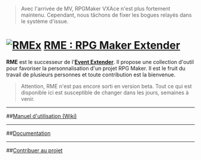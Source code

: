 > Avec l'arrivée de MV, RPGMaker VXAce n'est plus fortement maintenu. 
> Cependant, nous tâchons de fixer les bogues relayés dans le système 
> d'issue.

# [![RMEx](http://rmex.github.io/images/rmex-shortcut.png)](http://rmex.github.io) [RME : RPG Maker Extender](https://github.com/RMEx/RME/wiki)

**RME** est le successeur de l'**[Event Extender](http://funkywork.github.io/EE)**.
Il propose une collection d'outil pour favoriser la personnalisation d'un projet RPG Maker.
Il est le fruit du travail de plusieurs personnes et toute contribution est la bienvenue.

> Attention, RME n'est pas encore sorti en version beta. Tout ce qui est disponible ici est susceptible de changer dans les jours, semaines à venir.

***
##[Manuel d'utilisation (Wiki)](https://github.com/RMEx/RME/wiki)
***
##[Documentation](http://rmex.github.io/RMEDoc/)
***
##[Contribuer au projet](https://github.com/RMEx/RME/wiki/Contribuer-au-projet)
